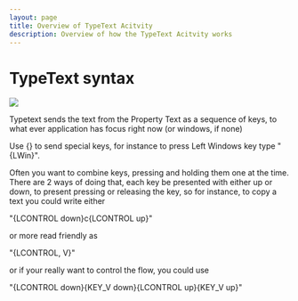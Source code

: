 ```yaml
---
layout: page
title: Overview of TypeText Acitvity
description: Overview of how the TypeText Acitvity works
---
```

# TypeText syntax

![](C:\code\openrpa\docs\img\1558718403772.png)

Typetext sends the text from the Property Text as a sequence of keys, to what ever application has focus right now (or windows, if none)

Use {} to send special keys, for instance to press Left Windows key type "{LWin}".

Often you want to combine keys, pressing and holding them one at the time. There are 2 ways of doing that, each key be presented with either up or down, to present pressing or releasing the key, so for instance, to copy a text you could write either

"{LCONTROL down}c{LCONTROL up}"

or more read friendly as

"{LCONTROL, V}"

or if your really want to control the flow, you could use 

"{LCONTROL down}{KEY_V down}{LCONTROL up}{KEY_V up}"

